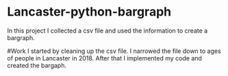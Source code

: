 # Lancaster-python-bargraph

In this project I collected a csv file and used the information to create a bargraph. 

#Work
I started by cleaning up the csv file. I narrowed the file down to ages of people in Lancaster in 2018. After that I implemented my code and created the bargaph.


